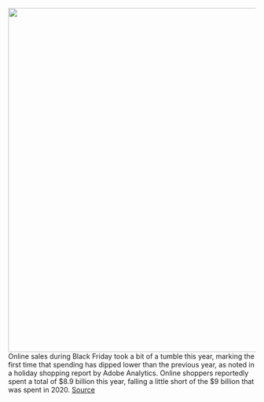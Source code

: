 <img src='https://cdn.vox-cdn.com/thumbor/nhuOBGpI-XMwKLKnZPeH2fV1kUs=/0x0:6179x4119/1200x800/filters:focal(2596x1566:3584x2554)/cdn.vox-cdn.com/uploads/chorus_image/image/70201500/1229805837.0.jpg' width='700px' /><br/>
Online sales during Black Friday took a bit of a tumble this year, marking the first time that spending has dipped lower than the previous year, as noted in a holiday shopping report by Adobe Analytics. Online shoppers reportedly spent a total of $8.9 billion this year, falling a little short of the $9 billion that was spent in 2020.
<a href='https://www.theverge.com/2021/11/28/22806233/black-friday-online-spending-decreased-first-time'> Source <a/>